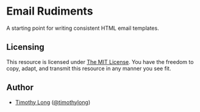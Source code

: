 # Email Rudiments

A starting point for writing consistent HTML email templates.

## Licensing

This resource is licensed under [The MIT License](http://opensource.org/licenses/MIT). You have the freedom to copy, adapt, and transmit this resource in any manner you see fit.

## Author

* [Timothy Long](http://timothylong.com) ([@timothylong](http://twitter.com/timothylong))